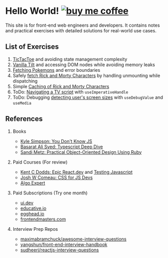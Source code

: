 # Hello World! [![buy me coffee](https://img.shields.io/badge/Buy%20me%20-coffee!-orange.svg?logo=buy-me-a-coffee&color=795548)](https://ko-fi.com/minimithi)

This site is for front-end web engineers and developers. It contains notes and practical exercises with detailed solutions for real-world use cases.

## List of Exercises

1.  [TicTacToe](/react/hooks/1) and avoiding state management complexity
2.  [Vanilla Tilt](/react/hooks/2) and accessing DOM nodes while avoiding memory leaks
3.  [Fetching Pokemons](/react/hooks/3) and error boundaries
4.  Safely [fetch Rick and Morty Characters](/react/advanced-hooks/1) by handling unmounting while dispatching
5.  Simple [Caching of Rick and Morty Characters](/react/advanced-hooks/2)
6.  ToDo: [Navigating a TV script](/react/advanced-hooks/3) with `useImperativeHandle`
7.  ToDo: Debugging [detecting user's screen sizes](/react/advanced-hooks/4) with `useDebugValue` and `useMedia`

## References

1. Books

    - [Kyle Simpson: You Don't Know JS](https://github.com/getify/You-Dont-Know-JS)
    - [Basarat Ali Syed: Typescript Deep Dive](https://basarat.gitbook.io/typescript/)
    - [Sandi Metz: Practical Object-Oriented Design Using Ruby](https://www.poodr.com/)

2. Paid Courses (For review)

    - [Kent C Dodds: Epic React.dev](https://epicreact.dev/) and [Testing Javascript](https://testingjavascript.com/)
    - [Josh W Comeau: CSS for JS Devs](https://css-for-js.dev/)
    - [Algo Expert](https://www.algoexpert.io/)

3. Paid Subscriptions (Try one month)

    - [ui.dev](https://ui.dev/)
    - [educative.io](https://www.educative.io/)
    - [egghead.io](https://egghead.io/)
    - [frontendmasters.com](https://frontendmasters.com/)

4. Interview Prep Repos

    - [maximabramchuck/awesome-interview-questions](https://github.com/MaximAbramchuck/awesome-interview-questions#javascript)
    - [yangshun/front-end-interview-handbook](https://github.com/yangshun/front-end-interview-handbook)
    - [sudheerj/reactjs-interview-questions](https://github.com/sudheerj/reactjs-interview-questions)
